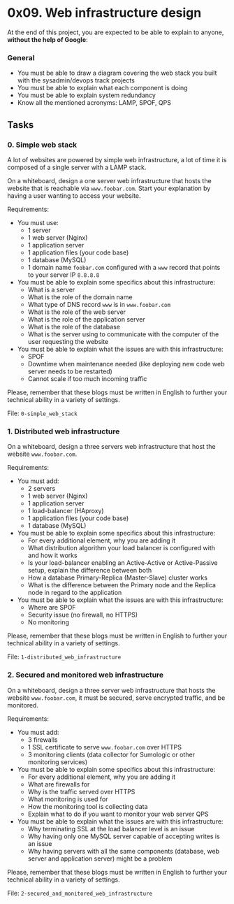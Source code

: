 <h1>0x09. Web infrastructure design</h1>
<p>At the end of this project, you are expected to be able to explain to anyone, <strong>without the help of Google</strong>:</p>

<h3>General</h3>

<ul>
<li>You must be able to draw a diagram covering the web stack you built with the sysadmin/devops track projects</li>
<li>You must be able to explain what each component is doing</li>
<li>You must be able to explain system redundancy</li>
<li>Know all the mentioned acronyms: LAMP, SPOF, QPS</li>
</ul>
<h2>Tasks</h2>
  <h3>
    0. Simple web stack
  </h3>
  <p>A lot of websites are powered by simple web infrastructure, a lot of time it is composed of a single server with a LAMP stack.</p>
<p>On a whiteboard, design a one server web infrastructure that hosts the website that is reachable via <code>www.foobar.com</code>. Start your explanation by having a user wanting to access your website.</p>
<p>Requirements:</p>
<ul>
<li> You must use:
<ul>
<li>1 server</li>
<li>1 web server (Nginx)</li>
<li>1 application server</li>
<li>1 application files (your code base)</li>
<li>1 database (MySQL)</li>
<li>1 domain name <code>foobar.com</code> configured with a <code>www</code> record that points to your server IP <code>8.8.8.8</code></li>
</ul></li>
<li>You must be able to explain some specifics about this infrastructure:
<ul>
<li>What is a server</li>
<li>What is the role of the domain name</li>
<li>What type of DNS record <code>www</code> is in <code>www.foobar.com</code></li>
<li>What is the role of the web server</li>
<li>What is the role of the application server</li>
<li>What is the role of the database</li>
<li>What is the server using to communicate with the computer of the user requesting the website</li>
</ul></li>
<li>You must be able to explain what the issues are with this infrastructure:
<ul>
<li>SPOF</li>
<li>Downtime when maintenance needed (like deploying new code web server needs to be restarted)</li>
<li>Cannot scale if too much incoming traffic</li>
</ul></li>
</ul>
<p>Please, remember that these blogs must be written in English to further your technical ability in a variety of settings.</p>
        <p>File: <code>0-simple_web_stack</code></p>
  <h3>
    1. Distributed web infrastructure
  </h3>
  <p>On a whiteboard, design a three servers web infrastructure that host the website <code>www.foobar.com</code>.</p>
<p>Requirements:</p>
<ul>
<li> You must add:
<ul>
<li>2 servers</li>
<li>1 web server (Nginx)</li>
<li>1 application server</li>
<li>1 load-balancer (HAproxy)</li>
<li>1 application files (your code base)</li>
<li>1 database (MySQL)</li>
</ul></li>
<li>You must be able to explain some specifics about this infrastructure:
<ul>
<li>For every additional element, why you are adding it</li>
<li>What distribution algorithm your load balancer is configured with and how it works</li>
<li>Is your load-balancer enabling an Active-Active or Active-Passive setup, explain the difference between both</li>
<li>How a database Primary-Replica (Master-Slave) cluster works</li>
<li>What is the difference between the Primary node and the Replica node in regard to the application</li>
</ul></li>
<li>You must be able to explain what the issues are with this infrastructure:
<ul>
<li>Where are SPOF</li>
<li>Security issue (no firewall, no HTTPS)</li>
<li>No monitoring</li>
</ul></li>
</ul>
<p>Please, remember that these blogs must be written in English to further your technical ability in a variety of settings.</p>
        <p>File: <code>1-distributed_web_infrastructure</code></p>
  <h3>
    2. Secured and monitored web infrastructure
  </h3>
  <p>On a whiteboard, design a three server web infrastructure that hosts the website <code>www.foobar.com</code>, it must be secured, serve encrypted traffic, and be monitored.</p>
<p>Requirements:</p>
<ul>
<li> You must add:
<ul>
<li>3 firewalls </li>
<li>1 SSL certificate to serve <code>www.foobar.com</code> over HTTPS</li>
<li>3 monitoring clients (data collector for Sumologic or other monitoring services)</li>
</ul></li>
<li>You must be able to explain some specifics about this infrastructure:
<ul>
<li>For every additional element, why you are adding it</li>
<li>What are firewalls for</li>
<li>Why is the traffic served over HTTPS</li>
<li>What monitoring is used for</li>
<li>How the monitoring tool is collecting data</li>
<li>Explain what to do if you want to monitor your web server QPS</li>
</ul></li>
<li>You must be able to explain what the issues are with this infrastructure:
<ul>
<li>Why terminating SSL at the load balancer level is an issue</li>
<li>Why having only one MySQL server capable of accepting writes is an issue</li>
<li>Why having servers with all the same components (database, web server and application server) might be a problem</li>
</ul></li>
</ul>
<p>Please, remember that these blogs must be written in English to further your technical ability in a variety of settings.</p>
        <p>File: <code>2-secured_and_monitored_web_infrastructure</code></p>
